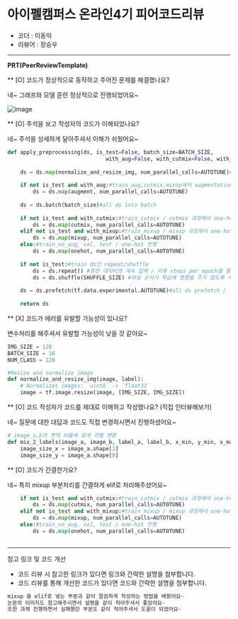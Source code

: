 # 아이펠캠퍼스 온라인4기 피어코드리뷰

- 코더 : 이동익
- 리뷰어 : 장승우

----------------------------------------------

**PRT(PeerReviewTemplate)**

** [O] 코드가 정상적으로 동작하고 주어진 문제를 해결했나요?   

네~ 그래프와 모델 훈련 정상적으로 진행되었어요~

![image](https://github.com/domik017123/aiffel_repo/assets/131636630/901fef04-8e36-4efc-9c1f-147466618735)

** [O] 주석을 보고 작성자의 코드가 이해되었나요?

네~ 주석을 상세하게 달아주셔서 이해가 쉬웠어요~
```python
def apply_preprocessing(ds, is_test=False, batch_size=BATCH_SIZE, 
                               with_aug=False, with_cutmix=False, with_mixup=False):
    
    ds = ds.map(normalize_and_resize_img, num_parallel_calls=AUTOTUNE)#all ds resize,rescale
    
    if not is_test and with_aug:#train_aug,cutmix,mixup에서 augmentation
        ds = ds.map(augment, num_parallel_calls=AUTOTUNE)
        
    ds = ds.batch(batch_size)#all ds into batch
    
    if not is_test and with_cutmix:#train_cutmix / cutmix 과정에서 one-hot 진행
        ds = ds.map(cutmix, num_parallel_calls=AUTOTUNE)
    elif not is_test and with_mixup:#train_mixup / mixup 과정에서 one-hot 진행
        ds = ds.map(mixup, num_parallel_calls=AUTOTUNE) 
    else:#train_no_aug, val, test / one-hot 진행
        ds = ds.map(onehot, num_parallel_calls=AUTOTUNE)
        
    if not is_test:#train ds만 repeat/shuffle
        ds = ds.repeat() #훈련 데이터셋 계속 입력 / 이후 steps_per_epoch을 통해 한 epoch을 종료
        ds = ds.shuffle(SHUFFLE_SIZE) #파일 순서가 학습에 영향을 주지 않도록 셔플
        
    ds = ds.prefetch(tf.data.experimental.AUTOTUNE)#all ds prefetch / 입력,훈련 동시 진행
    
    return ds
```
** [X] 코드가 에러를 유발할 가능성이 있나요?

변수처리를 해주셔서 유발할 가능성이 낮을 것 같아요~
```python
IMG_SIZE = 128
BATCH_SIZE = 16
NUM_CLASS = 120

#Resize and normalize image
def normalize_and_resize_img(image, label):
    # Normalizes images: `uint8` -> `float32`
    image = tf.image.resize(image, [IMG_SIZE, IMG_SIZE])
```

** [O] 코드 작성자가 코드를 제대로 이해하고 작성했나요? (직접 인터뷰해보기)

네~ 질문에 대한 대답과 코드도 직접 변경하시면서 진행하셨어요~
```python
# image_a,b의 면적 비율에 맞게 라벨 변환
def mix_2_labels(image_a, image_b, label_a, label_b, x_min, y_min, x_max, y_max, num_classes=NUM_CLASS):
    image_size_x = image_a.shape[1]
    image_size_y = image_a.shape[0]
```

** [O] 코드가 간결한가요?

네~ 특히 mixup 부분처리를 간결하게 elif로 처리해주셨어요~
```python
    if not is_test and with_cutmix:#train_cutmix / cutmix 과정에서 one-hot 진행
        ds = ds.map(cutmix, num_parallel_calls=AUTOTUNE)
    elif not is_test and with_mixup:#train_mixup / mixup 과정에서 one-hot 진행
        ds = ds.map(mixup, num_parallel_calls=AUTOTUNE) 
    else:#train_no_aug, val, test / one-hot 진행
        ds = ds.map(onehot, num_parallel_calls=AUTOTUNE)
        
```


----------------------------------------------

참고 링크 및 코드 개선
* 코드 리뷰 시 참고한 링크가 있다면 링크와 간략한 설명을 첨부합니다.
* 코드 리뷰를 통해 개선한 코드가 있다면 코드와 간략한 설명을 첨부합니다.
```python
mixup 을 elif로 넣는 부분과 같이 깔끔하게 작성하는 방법을 배웠어요~
논문의 이미지도 참고해주시면서 설명을 같이 적어주셔서 좋았어요~
또한 과제 진행하면서 실패했던 부분도 같이 적어주셔서 도움이 되었어요~
```
